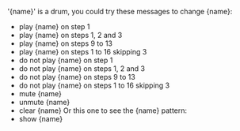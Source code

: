 '{name}' is a drum, you could try these messages to change {name}:
* play {name} on step 1
* play {name} on steps 1, 2 and 3
* play {name} on steps 9 to 13
* play {name} on steps 1 to 16 skipping 3
* do not play {name} on step 1
* do not play {name} on steps 1, 2 and 3
* do not play {name} on steps 9 to 13
* do not play {name} on steps 1 to 16 skipping 3
* mute {name}
* unmute {name}
* clear {name}
Or this one to see the {name} pattern:
* show {name}